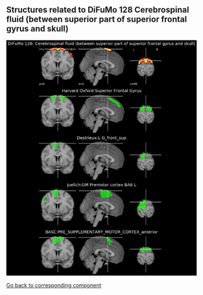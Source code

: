 


## Structures related to DiFuMo 128 Cerebrospinal fluid (between superior part of superior frontal gyrus and skull)

![51](51.jpg "Structures related to DiFuMo 128 Cerebrospinal fluid (between superior part of superior frontal gyrus and skull)")

[Go back to corresponding component](https://parietal-inria.github.io/DiFuMo/128/html/51.html)